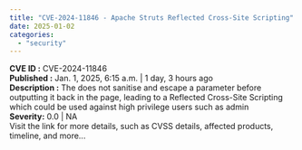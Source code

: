 ```yaml
---
title: "CVE-2024-11846 - Apache Struts Reflected Cross-Site Scripting"
date: 2025-01-02
categories: 
  - "security"
---
```


**CVE ID :** CVE-2024-11846  
**Published :** Jan. 1, 2025, 6:15 a.m. | 1 day, 3 hours ago  
**Description :** The does not sanitise and escape a parameter before outputting it back in the page, leading to a Reflected Cross-Site Scripting which could be used against high privilege users such as admin  
**Severity:** 0.0 | NA  
Visit the link for more details, such as CVSS details, affected products, timeline, and more...
